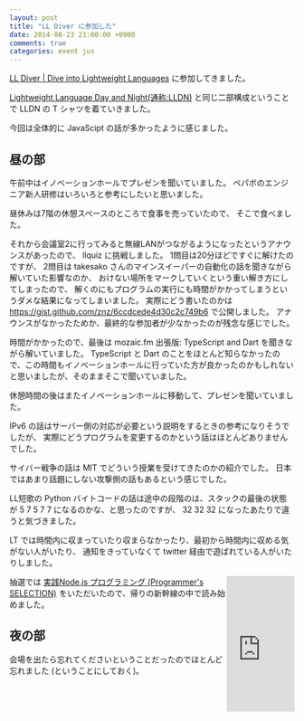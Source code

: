 ```yaml
---
layout: post
title: "LL Diver に参加した"
date: 2014-08-23 21:00:00 +0900
comments: true
categories: event jus
---
```

[LL Diver | Dive into Lightweight Languages](http://ll.jus.or.jp/2014/ "LL Diver | Dive into Lightweight Languages")
に参加してきました。

<!--more-->

[Lightweight Language Day and Night(通称:LLDN)](http://ll.jus.or.jp/2005/ "Lightweight Language Day and Night(通称:LLDN)")
と同じ二部構成ということで LLDN の T シャツを着ていきました。

今回は全体的に JavaScipt の話が多かったように感じました。

## 昼の部

午前中はイノベーションホールでプレゼンを聞いていました。
ペパボのエンジニア新人研修はいろいろと参考にしたいと思いました。

昼休みは7階の休憩スペースのところで食事を売っていたので、
そこで食べました。

それから会議室2に行ってみると無線LANがつながるようになったというアナウンスがあったので、
llquiz に挑戦しました。
1問目は20分ほどですぐに解けたのですが、
2問目は takesako さんのマインスイーパーの自動化の話を聞きながら解いていた影響なのか、
おけない場所をマークしていくという重い解き方にしてしまったので、
解くのにもプログラムの実行にも時間がかかってしまうというダメな結果になってしまいました。
実際にどう書いたのかは https://gist.github.com/znz/6ccdcede4d30c2c749b6 で公開しました。
アナウンスがなかったためか、最終的な参加者が少なかったのが残念な感じでした。

時間がかかったので、最後は mozaic.fm 出張版: TypeScript and Dart を聞きながら解いていました。
TypeScript と Dart のことをほとんど知らなかったので、この時間もイノベーションホールに行っていた方が良かったのかもしれないと思いましたが、そのままそこで聞いていました。

休憩時間の後はまたイノベーションホールに移動して、プレゼンを聞いていました。

IPv6 の話はサーバー側の対応が必要という説明をするときの参考になりそうでしたが、
実際にどうプログラムを変更するのかという話はほとんどありませんでした。

サイバー戦争の話は MIT でどういう授業を受けてきたのかの紹介でした。
日本ではあまり話題にしない攻撃側の話もあるという感じでした。

LL短歌の Python バイトコードの話は途中の段階のは、スタックの最後の状態が 5 7 5 7 7 になるのかな、と思ったのですが、
32 32 32 になったあたりで違うと気づきました。

LT では時間内に収まっていたり収まらなかったり、最初から時間内に収める気がない人がいたり、
通知をきっていなくて twitter 経由で遊ばれている人がいたりしました。

<div style="float:right">
<iframe src="http://rcm-fe.amazon-adsystem.com/e/cm?lt1=_blank&amp;bc1=000000&amp;IS2=1&amp;bg1=FFFFFF&amp;fc1=000000&amp;lc1=0000FF&amp;t=znz-22&amp;o=9&amp;p=8&amp;l=as4&amp;m=amazon&amp;f=ifr&amp;ref=ss_til&amp;asins=479812947X" style="width:120px;height:240px;" scrolling="no" marginwidth="0" marginheight="0" frameborder="0"></iframe>
</div>

抽選では
<a href="http://www.amazon.co.jp/gp/product/479812947X/ref=as_li_ss_tl?ie=UTF8&amp;camp=247&amp;creative=7399&amp;creativeASIN=479812947X&amp;linkCode=as2&amp;tag=znz-22">実践Node.js プログラミング (Programmer's SELECTION)</a><img src="http://ir-jp.amazon-adsystem.com/e/ir?t=znz-22&amp;l=as2&amp;o=9&amp;a=479812947X" width="1" height="1" border="0" alt="" style="border:none !important; margin:0px !important;" />
をいただいたので、帰りの新幹線の中で読み始めました。

## 夜の部

会場を出たら忘れてくださいということだったのでほとんど忘れました (ということにしておく)。
